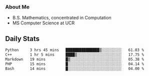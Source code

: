 ### About Me

- B.S. Mathematics, concentrated in Computation
- MS Computer Science at UCR


## Daily Stats

<!--START_SECTION:waka-->

```txt
Python     3 hrs 45 mins   ███████████████▒░░░░░░░░░   61.03 %
C++        1 hr 5 mins     ████▒░░░░░░░░░░░░░░░░░░░░   17.75 %
Markdown   19 mins         █▒░░░░░░░░░░░░░░░░░░░░░░░   05.38 %
PHP        15 mins         █░░░░░░░░░░░░░░░░░░░░░░░░   04.14 %
Bash       14 mins         █░░░░░░░░░░░░░░░░░░░░░░░░   04.00 %
```

<!--END_SECTION:waka-->
